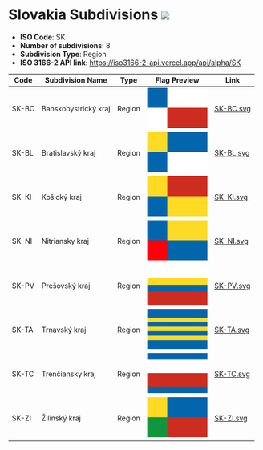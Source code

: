 # Slovakia Subdivisions ![](https://flagcdn.com/h40/sk.png)

- **ISO Code**: SK
- **Number of subdivisions**: 8
- **Subdivision Type**: Region
- **ISO 3166-2 API link**: https://iso3166-2-api.vercel.app/api/alpha/SK

| Code  | Subdivision Name         | Type | Flag Preview | Link |
|-------|--------------------------|--------------| -------------- |----------|
| SK-BC | Banskobystrický kraj | Region | <img src='https://raw.githubusercontent.com/amckenna41/iso3166-flags/main/iso3166-2-flags/SK/SK-BC.svg' height='80'> | [SK-BC.svg](https://raw.githubusercontent.com/amckenna41/iso3166-flags/main/iso3166-2-flags/SK/SK-BC.svg) |
| SK-BL | Bratislavský kraj | Region | <img src='https://raw.githubusercontent.com/amckenna41/iso3166-flags/main/iso3166-2-flags/SK/SK-BL.svg' height='80'> | [SK-BL.svg](https://raw.githubusercontent.com/amckenna41/iso3166-flags/main/iso3166-2-flags/SK/SK-BL.svg) |
| SK-KI | Košický kraj | Region | <img src='https://raw.githubusercontent.com/amckenna41/iso3166-flags/main/iso3166-2-flags/SK/SK-KI.svg' height='80'> | [SK-KI.svg](https://raw.githubusercontent.com/amckenna41/iso3166-flags/main/iso3166-2-flags/SK/SK-KI.svg) |
| SK-NI | Nitriansky kraj | Region | <img src='https://raw.githubusercontent.com/amckenna41/iso3166-flags/main/iso3166-2-flags/SK/SK-NI.svg' height='80'> | [SK-NI.svg](https://raw.githubusercontent.com/amckenna41/iso3166-flags/main/iso3166-2-flags/SK/SK-NI.svg) |
| SK-PV | Prešovský kraj | Region | <img src='https://raw.githubusercontent.com/amckenna41/iso3166-flags/main/iso3166-2-flags/SK/SK-PV.svg' height='80'> | [SK-PV.svg](https://raw.githubusercontent.com/amckenna41/iso3166-flags/main/iso3166-2-flags/SK/SK-PV.svg) |
| SK-TA | Trnavský kraj | Region | <img src='https://raw.githubusercontent.com/amckenna41/iso3166-flags/main/iso3166-2-flags/SK/SK-TA.svg' height='80'> | [SK-TA.svg](https://raw.githubusercontent.com/amckenna41/iso3166-flags/main/iso3166-2-flags/SK/SK-TA.svg) |
| SK-TC | Trenčiansky kraj | Region | <img src='https://raw.githubusercontent.com/amckenna41/iso3166-flags/main/iso3166-2-flags/SK/SK-TC.svg' height='80'> | [SK-TC.svg](https://raw.githubusercontent.com/amckenna41/iso3166-flags/main/iso3166-2-flags/SK/SK-TC.svg) |
| SK-ZI | Žilinský kraj | Region | <img src='https://raw.githubusercontent.com/amckenna41/iso3166-flags/main/iso3166-2-flags/SK/SK-ZI.svg' height='80'> | [SK-ZI.svg](https://raw.githubusercontent.com/amckenna41/iso3166-flags/main/iso3166-2-flags/SK/SK-ZI.svg) |

